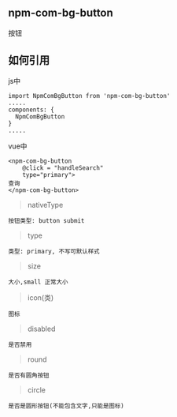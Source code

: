 ## npm-com-bg-button
按钮

## 如何引用

js中

```
import NpmComBgButton from 'npm-com-bg-button'
.....
components: {
  NpmComBgButton
}
.....
```

vue中


```
<npm-com-bg-button 
    @click = "handleSearch" 
    type="primary">
查询
</npm-com-bg-button>

```

> nativeType
```
按钮类型: button submit
```

> type

```
类型: primary, 不写可默认样式
```

> size

```
大小,small 正常大小
```

> icon(类)

```
图标
```
> disabled

```
是否禁用
```

> round

```
是否有圆角按钮
```
> circle

```
是否是圆形按钮(不能包含文字,只能是图标)
```
